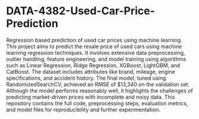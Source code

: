 # DATA-4382-Used-Car-Price-Prediction
Regression based prediction of used car prices using machine learning.
This project aims to predict the resale price of used cars using machine learning regression techniques. It involves extensive data preprocessing, outlier handling, feature engineering, and model training using algorithms such as Linear Regression, Ridge Regression, XGBoost, LightGBM, and CatBoost. The dataset includes attributes like brand, mileage, engine specifications, and accident history. The final model, tuned using RandomizedSearchCV, achieved an RMSE of $13,340 on the validation set. Although the model performs reasonably well, it highlights the challenges of predicting market-driven prices with incomplete and noisy data. This repository contains the full code, preprocessing steps, evaluation metrics, and model files for reproducibility and further experimentation.
